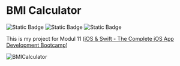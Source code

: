 # BMI Calculator

![Static Badge](https://img.shields.io/badge/UIKit-blue)
![Static Badge](https://img.shields.io/badge/MVC-green)
![Static Badge](https://img.shields.io/badge/No_Storyboard-red)

This is my project for Modul 11 ([iOS & Swift - The Complete iOS App Development Bootcamp](https://www.udemy.com/course/ios-13-app-development-bootcamp/))

![BMICalculator](https://github.com/DmitriyLubov/BMICalculator/assets/120353183/a3fb5afc-3648-41f6-9eaf-ace91cb16620)

